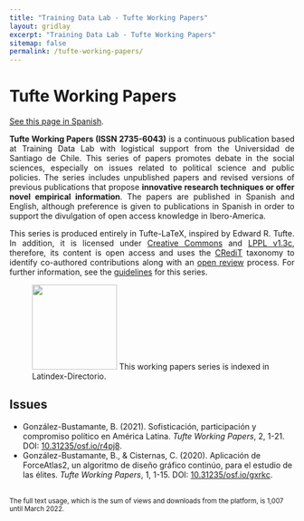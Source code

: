 ```yaml
---
title: "Training Data Lab - Tufte Working Papers"
layout: gridlay
excerpt: "Training Data Lab - Tufte Working Papers"
sitemap: false
permalink: /tufte-working-papers/
---
```


# Tufte Working Papers

<p align=" justify"><a href="/tufte-working-papers-spanish/">See this page in Spanish</a>.</p>

<p align=" justify"><b>Tufte Working Papers (ISSN 2735-6043)</b> is a continuous publication based at Training Data Lab with logistical support from the Universidad de Santiago de Chile. This series of papers promotes debate in the social sciences, especially on issues related to political science and public policies. The series includes unpublished papers and revised versions of previous publications that propose <strong>innovative research techniques or offer novel empirical information</strong>. The papers are published in Spanish and English, although preference is given to publications in Spanish in order to support the divulgation of open access knowledge in Ibero-America.</p>

<p align=" justify">This series is produced entirely in Tufte-LaTeX, inspired by Edward R. Tufte. In addition, it is licensed under <a href="https://github.com/training-datalab/tufte-working-papers/blob/master/CCBY40.md" target="_blank">Creative Commons</a> and <a href="https://github.com/training-datalab/tufte-working-papers/blob/master/LICENSE.md" target="_blank">LPPL v1.3c</a>, therefore, its content is open access and uses the <a href="/credit/">CRediT</a> taxonomy to identify co-authored contributions along with an <a href="/tufte-open-review/">open review</a> process. For further information, see the <a href="/tufte-guidelines/">guidelines</a> for this series.</p>

<figure class="fourth">
  <img src="{{ site.url }}{{ site.baseurl }}/images/logos/latindex.png" style="width: 150px"> This working papers series is indexed in Latindex-Directorio.
</figure>

## Issues

<ul>
<li>González-Bustamante, B. (2021). Sofisticación, participación y compromiso político en América Latina. <em>Tufte Working Papers</em>, 2, 1-21. DOI: <a href="https://doi.org/10.31235/osf.io/r4pj8" target="_blank">10.31235/osf.io/r4pj8</a>.</li>
<li>González-Bustamante, B., & Cisternas, C. (2020). Aplicación de ForceAtlas2, un algoritmo de diseño gráfico continúo, para el estudio de las élites. <em>Tufte Working Papers</em>, 1, 1-15. DOI: <a href="https://doi.org/10.31235/osf.io/gxrkc" target="_blank">10.31235/osf.io/gxrkc</a>.</li>
</ul>
<br />
<small>The full text usage, which is the sum of views and downloads from the platform, is 1,007 until March 2022.</small>
